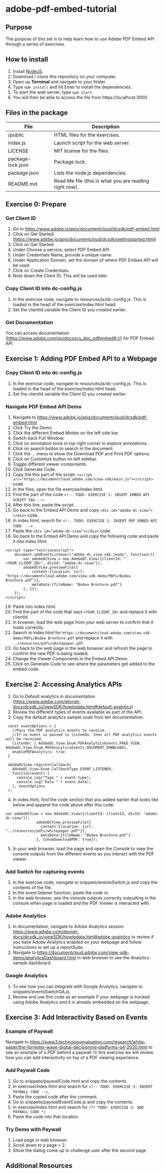 # adobe-pdf-embed-tutorial

## Purpose
The purpose of this set is to help learn how to use Adobe PDF Embed API through a series of exercises.

## How to install
1. Install [NodeJS](https://nodejs.org/en/).
2. Download / clone this repository on your computer.
3. Open up **Terminal** and navigate to your folder.
4. Type `npm install` and hit Enter to install the dependencies.
5. To start the web server, type `npm start`.
6. You will then be able to access the file from https://localhost:3000.

## Files in the package
| File        | Description |
| ----------- | ----------- |
| /public      | HTML files for the exercises.       |
| index.js   | Launch script for the web server.        |
| LICENSE   | MIT license for the files.        |
| package-lock.json   | Package lock.        |
| package.json   | Lists the node.js dependencies.        |
| README.md   | Read Me file (this is what you are reading right now).        |


## Exercise 0: Prepare

### Get Client ID
1. Go to https://www.adobe.io/apis/documentcloud/dcsdk/pdf-embed.html
2. Click on Get Started (https://www.adobe.io/apis/documentcloud/dcsdk/gettingstarted.html)
3. Click on Get Started
4. Under Choose a service, select PDF Embed API.
5. Under Credentials Name, provide a unique name.
6. Under Application Domain, set the domain of where PDF Embed API will be used.
7. Click on Create Credentials.
8. Note down the Client ID. This will be used later.

### Copy Client ID into dc-config.js
1. In the exercise code, navigate to resources/js/dc-config.js. This is loaded in the head of the exercise/index.html head.
2. Set the clientId variable the Client ID you created earlier.


### Get Documentation
You can access documentation (https://www.adobe.com/go/docsvcs_doc_pdfembed#://) for PDF Embed API.
 
## Exercise 1: Adding PDF Embed API to a Webpage

### Copy Client ID into dc-config.js
1. In the exercise code, navigate to resources/js/dc-config.js. This is loaded in the head of the exercise/index.html head.
2. Set the clientId variable the Client ID you created earlier.

### Navigate PDF Embed API Demo
1. Navigate to https://www.adobe.io/apis/documentcloud/dcsdk/pdf-embed.html
2. Click Try the Demo.
3. Click the different Embed Modes on the left side bar.
4. Switch back Full Window.
5. Click on annotation tools in top right corner to explore annotations.
6. Click on search button to search in the document.
7. Click the ... menu to show the Download PDF and Print PDF options.
8. Click on Customize button on left sidebar.
9. Toggle different viewer components.
10. Click Generate Code.
11. Copy the this part of the script: `<script src="https://documentcloud.adobe.com/view-sdk/main.js"></script>` code
12. In the files, open the file exercise/index.html.
13. Find the part of the code `<!-- TODO: EXERCISE 1: INSERT EMBED API SCRIPT TAG -->`.
14. After this line, paste the script.
15. Go back to the Embed API Demo and copy `<div id="adobe-dc-view"></div>` code.
16. In index.html, search for `<!-- TODO: EXERCISE 1: INSERT PDF EMBED API CODE  -->`.
17. Paste the `<div id="adobe-dc-view"></div>` code.
18. Go back to the Embed API Demo and copy the following code and paste it into index.html: 
```
<script type="text/javascript">
	document.addEventListener("adobe_dc_view_sdk.ready", function(){ 
		var adobeDCView = new AdobeDC.View({clientId: "<YOUR_CLIENT_ID>", divId: "adobe-dc-view"});
		adobeDCView.previewFile({
			content:{location: {url: "https://documentcloud.adobe.com/view-sdk-demo/PDFs/Bodea Brochure.pdf"}},
			metaData:{fileName: "Bodea Brochure.pdf"}
		}, {});
	});
</script>
```
19. Paste into index.html.
20. Find the part of the code that says `<YOUR_CLIENT_ID>` and replace it with clientId.
21. In browser, load the web page from your web server to confirm that it loads correctly.
22. Search in index.html for `https://documentcloud.adobe.com/view-sdk-demo/PDFs/Bodea Brochure.pdf` and replace it with `../resources/pdfs/whitepaper.pdf`.
23. Go back to the web page in the web browser and refresh the page to confirm the new PDF is being loaded.
24. Change the Viewer Components in the Embed API Demo.
25. Click on Generate Code to see where the parameters get added to the embed code.

## Exercise 2: Accessing Analytics APIs
1. Go to Default analytics in documentation (https://www.adobe.com/devnet-docs/dcsdk_io/viewSDK/howtodata.html#default-analytics)
2. Review the different types of events available as part of the API.
3. Copy the default analytics sample code from teh documentation.

```
 const eventOptions = {
   //Pass the PDF analytics events to receive.
   //If no event is passed in listenOn, then all PDF analytics events will be received.
   listenOn: [ AdobeDC.View.Enum.PDFAnalyticsEvents.PAGE_VIEW, AdobeDC.View.Enum.PDFAnalyticsEvents.DOCUMENT_DOWNLOAD],
   enablePDFAnalytics: true
 }

 adobeDCView.registerCallback(
   AdobeDC.View.Enum.CallbackType.EVENT_LISTENER,
   function(event) {
     console.log("Type " + event.type);
     console.log("Data " + event.data);
   }, eventOptions
 );
```
4. In index.html, find the code section that you added earlier that looks like below and append the code above after this code:

```
var adobeDCView = new AdobeDC.View({clientId: clientId, divId: "adobe-dc-view"});
              adobeDCView.previewFile({
                content:{location: {url: "../resources/pdfs/whitepaper.pdf"}},
                metaData:{fileName: "Bodea Brochure.pdf"}
              }, {showDownloadPDF: true});
```
5. In your web browser, load the page and open the Console to view the console outputs from the different events as you interact with the PDF viewer.

### Add Switch for capturing events
1. In the exercise code, navigate to snippets/eventsSwitch.js and copy the contents of the file.
2. In the event listener function, paste the code in.
3. In the web browser, see the console outputs correctly outputting in the console when page is loaded and the PDF Viewer is interacted with.

### Adobe Analytics
1. In documentation, navigate to Adobe Analytics session https://www.adobe.com/devnet-docs/dcsdk_io/viewSDK/howtodata.html#adobe-analytics to review if you have Adobe Analytics enabled on your webpage and follow instructions to set up a reportSuite.
2. Navigate to https://documentcloud.adobe.com/view-sdk-demo/analyticsDashboard.html in web browser to see the Analytics sample dashboard.

### Google Analytics
1. To see how you can integrate with Google Analytics, navigate to snippets/eventsSwitchGA.js.
2. Review and use this code as an example if your webpage is tracked using Adobe Analytics and it is already embedded on the webpage.


## Exercise 3: Add Interactivity Based on Events

### Example of Paywall
Navigate to https://www3.technologyevaluation.com/research/white-paper/the-forrester-wave-digital-decisioning-platforms-q4-2020.html to see an example of a PDF behind a paywall. In this exercise we will review how you can add interactivity on top of a PDF viewing experience.

### Add Paywall Code
1. Go to snippets/paywallCode.html and copy the contents.
2. In exercise/index.html and search for `<!-- TODO: EXERCISE 3: INSERT PAYWALL CODE -->`.
3. Paste the copied code after the comment.
4. Go to snippets/paywallEventCode.js and copy the contents.
5. In exercise/index.html and search for `/** TODO: EXERCISE 3: ADD PAYWALL CODE */`
6. Paste the code into that location.

### Try Demo with Paywall
1. Load page in web browser.
2. Scroll down to a page > 2.
3. Show the dialog come up to challenge user after the second page.

## Additional Resources